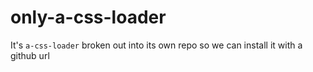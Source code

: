 # only-a-css-loader
It's `a-css-loader` broken out into its own repo so we can install it with a github url
